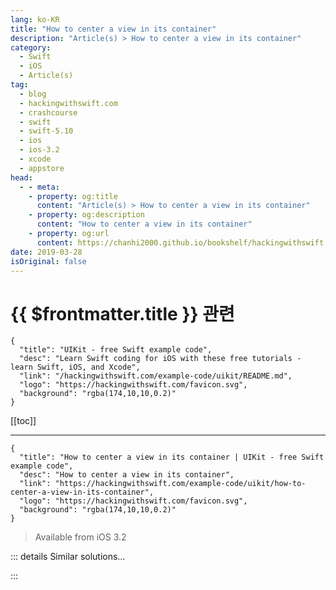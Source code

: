 ```yaml
---
lang: ko-KR
title: "How to center a view in its container"
description: "Article(s) > How to center a view in its container"
category:
  - Swift
  - iOS
  - Article(s)
tag: 
  - blog
  - hackingwithswift.com
  - crashcourse
  - swift
  - swift-5.10
  - ios
  - ios-3.2
  - xcode
  - appstore
head:
  - - meta:
    - property: og:title
      content: "Article(s) > How to center a view in its container"
    - property: og:description
      content: "How to center a view in its container"
    - property: og:url
      content: https://chanhi2000.github.io/bookshelf/hackingwithswift.com/example-code/uikit/how-to-center-a-view-in-its-container.html
date: 2019-03-28
isOriginal: false
---
```


# {{ $frontmatter.title }} 관련

```component VPCard
{
  "title": "UIKit - free Swift example code",
  "desc": "Learn Swift coding for iOS with these free tutorials - learn Swift, iOS, and Xcode",
  "link": "/hackingwithswift.com/example-code/uikit/README.md",
  "logo": "https://hackingwithswift.com/favicon.svg",
  "background": "rgba(174,10,10,0.2)"
}
```

[[toc]]

---

```component VPCard
{
  "title": "How to center a view in its container | UIKit - free Swift example code",
  "desc": "How to center a view in its container",
  "link": "https://hackingwithswift.com/example-code/uikit/how-to-center-a-view-in-its-container",
  "logo": "https://hackingwithswift.com/favicon.svg",
  "background": "rgba(174,10,10,0.2)"
}
```

> Available from iOS 3.2

<!-- TODO: 작성 -->

<!--
There are two ways to center one `UIView` inside another, depending on whether you use Auto Layout.

If you don’t use Auto Layout, it’s only one line of code:

```swift
childView.center = parentView.center
```

That sets the position once, so it won’t update when your user rotates their device or if they use something like Slide Over to change the size of your app.

If you’re using Auto Layout, you can center your child view inside its parent like this:

```swift
childView.centerXAnchor.constraint(equalTo: parentView.centerXAnchor).isActive = true
childView.centerYAnchor.constraint(equalTo: parentView.centerYAnchor).isActive = true
```

Those constraints will automatically update as the available space changes.

-->

::: details Similar solutions…

<!--
/quick-start/swiftui/how-to-adjust-the-size-of-a-view-relative-to-its-container">How to adjust the size of a view relative to its container 
/example-code/uikit/how-to-pad-a-uitextview-by-setting-its-text-container-inset">How to pad a UITextView by setting its text container inset 
/quick-start/swiftui/swiftui-tips-and-tricks">SwiftUI tips and tricks 
/quick-start/swiftui/how-to-dynamically-adjust-the-appearance-of-a-view-based-on-its-size-and-location">How to dynamically adjust the appearance of a view based on its size and location 
/example-code/uikit/how-to-create-live-playgrounds-in-xcode">How to create live playgrounds in Xcode</a>
-->

:::

